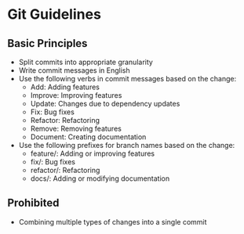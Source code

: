 # Git Guidelines

## Basic Principles

- Split commits into appropriate granularity
- Write commit messages in English
- Use the following verbs in commit messages based on the change:
  - Add: Adding features
  - Improve: Improving features
  - Update: Changes due to dependency updates
  - Fix: Bug fixes
  - Refactor: Refactoring
  - Remove: Removing features
  - Document: Creating documentation
- Use the following prefixes for branch names based on the change:
  - feature/: Adding or improving features
  - fix/: Bug fixes
  - refactor/: Refactoring
  - docs/: Adding or modifying documentation

## Prohibited

- Combining multiple types of changes into a single commit

